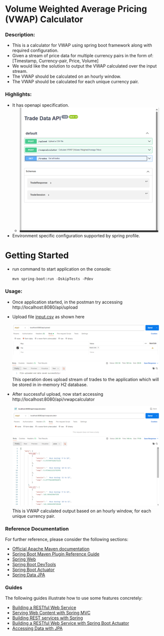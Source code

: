 # Volume Weighted Average Pricing (VWAP) Calculator
### Description:
* This is a calculator for VWAP using spring boot framework along with required configuration.
* Given a stream of price data for multiple currency pairs in the form of:
[Timestamp, Currency-pair, Price, Volume]
* We would like the solution to output the VWAP calculated over the input stream.
* The VWAP should be calculated on an hourly window.
* The VWAP should be calculated for each unique currency pair.

### Highlights:
* It has openapi specification.
  * ![img.png](img.png)
* Environment specific configuration supported by spring profile.


# Getting Started
* run command to start application on the console: 

  `mvn spring-boot:run -DskipTests -Pdev`

### Usage:
* Once application started, in the postman try accessing http://localhost:8080/api/upload
* Upload file [input.csv](src%2Fmain%2Fresources%2Finput.csv) as shown here

  ![img_1.png](img_1.png)
  This operation does upload stream of trades to the application which will be stored in in-memory H2 database. 
* After successful upload, now start accessing http://localhost:8080/api/vwapcalculator

  ![img_2.png](img_2.png)
  This is VWAP calculated output based on an hourly window, for each unique currency pair.
### Reference Documentation
For further reference, please consider the following sections:

* [Official Apache Maven documentation](https://maven.apache.org/guides/index.html)
* [Spring Boot Maven Plugin Reference Guide](https://docs.spring.io/spring-boot/3.3.5/maven-plugin)
* [Spring Web](https://docs.spring.io/spring-boot/3.3.5/reference/web/servlet.html)
* [Spring Boot DevTools](https://docs.spring.io/spring-boot/3.3.5/reference/using/devtools.html)
* [Spring Boot Actuator](https://docs.spring.io/spring-boot/3.3.5/reference/actuator/index.html)
* [Spring Data JPA](https://docs.spring.io/spring-boot/3.3.5/reference/data/sql.html#data.sql.jpa-and-spring-data)

### Guides
The following guides illustrate how to use some features concretely:

* [Building a RESTful Web Service](https://spring.io/guides/gs/rest-service/)
* [Serving Web Content with Spring MVC](https://spring.io/guides/gs/serving-web-content/)
* [Building REST services with Spring](https://spring.io/guides/tutorials/rest/)
* [Building a RESTful Web Service with Spring Boot Actuator](https://spring.io/guides/gs/actuator-service/)
* [Accessing Data with JPA](https://spring.io/guides/gs/accessing-data-jpa/)